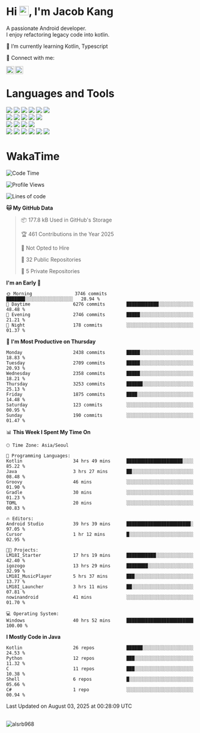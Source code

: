 # Hi <img src="https://media.giphy.com/media/hvRJCLFzcasrR4ia7z/giphy.gif" width="25px">, I'm Jacob Kang
A passionate Android developer.
</br>
I enjoy refactoring legacy code into kotlin.

🌱 I’m currently learning Kotlin, Typescript

🤝 Connect with me:

<a href="https://www.linkedin.com/in/minkyu-kang-b7477b1b2/"><img align="left" src="https://raw.githubusercontent.com/yushi1007/yushi1007/main/images/linkedin.svg" alt="Minkyu Kang | LinkedIn" width="21px"/></a>
<a href="https://www.instagram.com/_jacob_kang/"><img align="left" src="https://raw.githubusercontent.com/yushi1007/yushi1007/main/images/instagram.svg" alt="Jacob Kang | Instagram" width="21px"/></a>

</br>

# Languages and Tools

<div align="left">
<img src="https://img.shields.io/badge/java-007396?logo=java&logoColor=white"/>
<img src="https://img.shields.io/badge/kotlin-7F52FF?logo=kotlin&logoColor=white"/>
<img src="https://img.shields.io/badge/python-3776AB?logo=python&logoColor=white"/>
<img src="https://img.shields.io/badge/bash shell-4EAA25?logo=gnubash&logoColor=white"/>
<img src="https://img.shields.io/badge/c-A8B9CC?logo=c&logoColor=white"/>
<img src="https://img.shields.io/badge/c++-00599C?logo=c%2b%2b&logoColor=white"/>
</div>
<div align="left">
<img src="https://img.shields.io/badge/git-F05032?logo=git&logoColor=white"/>
<img src="https://img.shields.io/badge/github-181717?logo=github&logoColor=white"/>
<img src="https://img.shields.io/badge/mysql-4479A1?logo=mysql&logoColor=white"/>
<img src="https://img.shields.io/badge/sqlite-003B57?logo=sqlite&logoColor=white"/>
<img src="https://img.shields.io/badge/amazon AWS-232F3E?logo=amazonaws&logoColor=white"/>
</div>
<div align="left">
<img src="https://img.shields.io/badge/android-3DDC84?logo=android&logoColor=white"/>
<img src="https://img.shields.io/badge/linux-FCC624?logo=linux&logoColor=white"/>
<img src="https://img.shields.io/badge/flask-000000?logo=flask&logoColor=white"/>
<img src="https://img.shields.io/badge/arduino-00979D?logo=arduino&logoColor=white"/>
</div>
<div align="left">
<img src="https://img.shields.io/badge/slack-4A154B?logo=slack&logoColor=white"/>
<img src="https://img.shields.io/badge/notion-000000?logo=notion&logoColor=white"/>
<img src="https://img.shields.io/badge/jira-0052CC?logo=jira&logoColor=white"/>
<img src="https://img.shields.io/badge/postman-FF6C37?logo=postman&logoColor=white"/>
<img src="https://img.shields.io/badge/intellij-000000?logo=intellijidea&logoColor=white"/>
<img src="https://img.shields.io/badge/pycharm-000000?logo=pycharm&logoColor=white"/>
</div>

# WakaTime

<!--START_SECTION:waka-->
![Code Time](http://img.shields.io/badge/Code%20Time-5%2C160%20hrs%2028%20mins-blue)

![Profile Views](http://img.shields.io/badge/Profile%20Views-0-blue)

![Lines of code](https://img.shields.io/badge/From%20Hello%20World%20I%27ve%20Written-5.6%20million%20lines%20of%20code-blue)

**🐱 My GitHub Data** 

> 📦 177.8 kB Used in GitHub's Storage 
 > 
> 🏆 461 Contributions in the Year 2025
 > 
> 🚫 Not Opted to Hire
 > 
> 📜 32 Public Repositories 
 > 
> 🔑 5 Private Repositories 
 > 
**I'm an Early 🐤** 

```text
🌞 Morning                3746 commits        ███████░░░░░░░░░░░░░░░░░░   28.94 % 
🌆 Daytime                6276 commits        ████████████░░░░░░░░░░░░░   48.48 % 
🌃 Evening                2746 commits        █████░░░░░░░░░░░░░░░░░░░░   21.21 % 
🌙 Night                  178 commits         ░░░░░░░░░░░░░░░░░░░░░░░░░   01.37 % 
```
📅 **I'm Most Productive on Thursday** 

```text
Monday                   2438 commits        █████░░░░░░░░░░░░░░░░░░░░   18.83 % 
Tuesday                  2709 commits        █████░░░░░░░░░░░░░░░░░░░░   20.93 % 
Wednesday                2358 commits        █████░░░░░░░░░░░░░░░░░░░░   18.21 % 
Thursday                 3253 commits        ██████░░░░░░░░░░░░░░░░░░░   25.13 % 
Friday                   1875 commits        ████░░░░░░░░░░░░░░░░░░░░░   14.48 % 
Saturday                 123 commits         ░░░░░░░░░░░░░░░░░░░░░░░░░   00.95 % 
Sunday                   190 commits         ░░░░░░░░░░░░░░░░░░░░░░░░░   01.47 % 
```


📊 **This Week I Spent My Time On** 

```text
🕑︎ Time Zone: Asia/Seoul

💬 Programming Languages: 
Kotlin                   34 hrs 49 mins      █████████████████████░░░░   85.22 % 
Java                     3 hrs 27 mins       ██░░░░░░░░░░░░░░░░░░░░░░░   08.48 % 
Groovy                   46 mins             ░░░░░░░░░░░░░░░░░░░░░░░░░   01.90 % 
Gradle                   30 mins             ░░░░░░░░░░░░░░░░░░░░░░░░░   01.23 % 
TOML                     20 mins             ░░░░░░░░░░░░░░░░░░░░░░░░░   00.83 % 

🔥 Editors: 
Android Studio           39 hrs 39 mins      ████████████████████████░   97.05 % 
Cursor                   1 hr 12 mins        █░░░░░░░░░░░░░░░░░░░░░░░░   02.95 % 

🐱‍💻 Projects: 
LM18I_Starter            17 hrs 19 mins      ███████████░░░░░░░░░░░░░░   42.40 % 
igozogo                  13 hrs 29 mins      ████████░░░░░░░░░░░░░░░░░   32.99 % 
LM18I_MusicPlayer        5 hrs 37 mins       ███░░░░░░░░░░░░░░░░░░░░░░   13.77 % 
LM18I_Launcher           3 hrs 11 mins       ██░░░░░░░░░░░░░░░░░░░░░░░   07.81 % 
nowinandroid             41 mins             ░░░░░░░░░░░░░░░░░░░░░░░░░   01.70 % 

💻 Operating System: 
Windows                  40 hrs 52 mins      █████████████████████████   100.00 % 
```

**I Mostly Code in Java** 

```text
Kotlin                   26 repos            ██████░░░░░░░░░░░░░░░░░░░   24.53 % 
Python                   12 repos            ███░░░░░░░░░░░░░░░░░░░░░░   11.32 % 
C                        11 repos            ███░░░░░░░░░░░░░░░░░░░░░░   10.38 % 
Shell                    6 repos             █░░░░░░░░░░░░░░░░░░░░░░░░   05.66 % 
C#                       1 repo              ░░░░░░░░░░░░░░░░░░░░░░░░░   00.94 % 
```




 Last Updated on August 03, 2025 at 00:28:09 UTC
<!--END_SECTION:waka-->

</br>

<div align="left">
<img align="left" src="https://github-readme-stats.vercel.app/api/top-langs?username=alsrb968&show_icons=true&locale=en&layout=compact&theme=dark" alt="alsrb968" />
</div>

